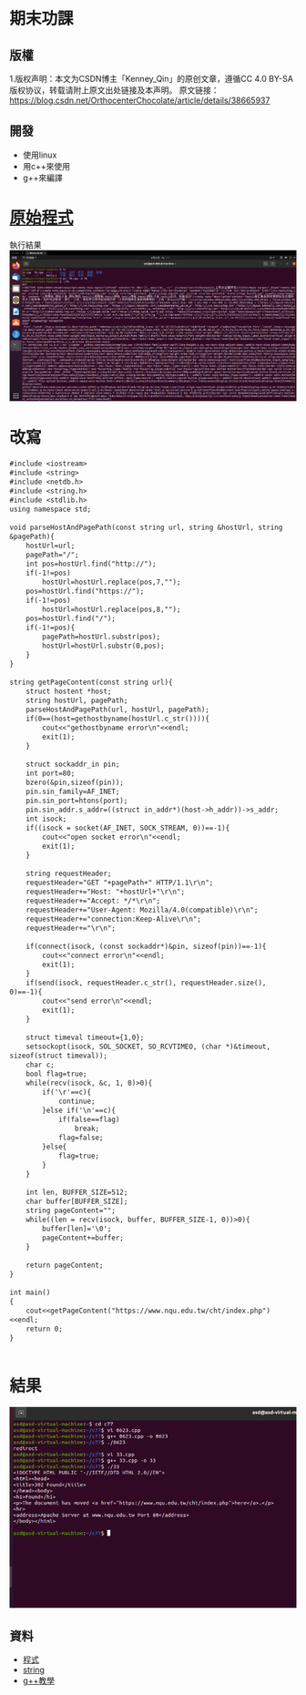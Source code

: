 # 期末功課
## 版權
1.版权声明：本文为CSDN博主「Kenney_Qin」的原创文章，遵循CC 4.0 BY-SA版权协议，转载请附上原文出处链接及本声明。
原文链接：https://blog.csdn.net/OrthocenterChocolate/article/details/38665937

## 開發
* 使用linux
* 用c++來使用
* g++來編譯

# [原始程式](https://github.com/110810550/qwe/blob/main/22.txt)
執行結果 ![image](https://github.com/110810550/qwe/blob/main/5.png)
# 改寫

```
#include <iostream>
#include <string>
#include <netdb.h>
#include <string.h>
#include <stdlib.h>
using namespace std;
 
void parseHostAndPagePath(const string url, string &hostUrl, string &pagePath){
    hostUrl=url;
    pagePath="/";
    int pos=hostUrl.find("http://");
    if(-1!=pos)
        hostUrl=hostUrl.replace(pos,7,"");
    pos=hostUrl.find("https://");
    if(-1!=pos)
        hostUrl=hostUrl.replace(pos,8,"");
    pos=hostUrl.find("/");
    if(-1!=pos){
        pagePath=hostUrl.substr(pos);
        hostUrl=hostUrl.substr(0,pos);
    }
}
 
string getPageContent(const string url){
    struct hostent *host;
    string hostUrl, pagePath;
    parseHostAndPagePath(url, hostUrl, pagePath);
    if(0==(host=gethostbyname(hostUrl.c_str()))){
        cout<<"gethostbyname error\n"<<endl;
        exit(1);
    }
 
    struct sockaddr_in pin;
    int port=80;
    bzero(&pin,sizeof(pin));
    pin.sin_family=AF_INET;
    pin.sin_port=htons(port);
    pin.sin_addr.s_addr=((struct in_addr*)(host->h_addr))->s_addr;
    int isock;
    if((isock = socket(AF_INET, SOCK_STREAM, 0))==-1){
        cout<<"open socket error\n"<<endl;
        exit(1);
    }
 
    string requestHeader;
    requestHeader="GET "+pagePath+" HTTP/1.1\r\n";
    requestHeader+="Host: "+hostUrl+"\r\n";
    requestHeader+="Accept: */*\r\n";
    requestHeader+="User-Agent: Mozilla/4.0(compatible)\r\n";
    requestHeader+="connection:Keep-Alive\r\n";
    requestHeader+="\r\n";
 
    if(connect(isock, (const sockaddr*)&pin, sizeof(pin))==-1){
        cout<<"connect error\n"<<endl;
        exit(1);
    }
    if(send(isock, requestHeader.c_str(), requestHeader.size(), 0)==-1){
        cout<<"send error\n"<<endl;
        exit(1);
    }
 
    struct timeval timeout={1,0};
    setsockopt(isock, SOL_SOCKET, SO_RCVTIMEO, (char *)&timeout, sizeof(struct timeval));
    char c;
    bool flag=true;
    while(recv(isock, &c, 1, 0)>0){
        if('\r'==c){
            continue;
        }else if('\n'==c){
            if(false==flag)
                break;
            flag=false;
        }else{
            flag=true;
        }
    }
 
    int len, BUFFER_SIZE=512;
    char buffer[BUFFER_SIZE];
    string pageContent="";
    while((len = recv(isock, buffer, BUFFER_SIZE-1, 0))>0){
        buffer[len]='\0';
        pageContent+=buffer;
    }
 
    return pageContent;
}
 
int main()
{
    cout<<getPageContent("https://www.nqu.edu.tw/cht/index.php")<<endl;
    return 0;
}


```
# 結果
![image](https://github.com/110810550/qwe/blob/main/3.png)

## 資料
* [程式](https://blog.csdn.net/OrthocenterChocolate/article/details/38665937)
* [string](https://openhome.cc/Gossip/CppGossip/string2.html)
* [g++教學](https://blog.gtwang.org/programming/gcc-comipler-basic-tutorial-examples/)



